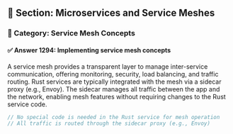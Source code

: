 ## 📘 Section: Microservices and Service Meshes  
### 🔹 Category: Service Mesh Concepts  
#### ✅ Answer 1294: Implementing service mesh concepts

A service mesh provides a transparent layer to manage inter-service communication, offering monitoring, security, load balancing, and traffic routing. Rust services are typically integrated with the mesh via a sidecar proxy (e.g., Envoy). The sidecar manages all traffic between the app and the network, enabling mesh features without requiring changes to the Rust service code.

```rust
// No special code is needed in the Rust service for mesh operation
// All traffic is routed through the sidecar proxy (e.g., Envoy)
```
